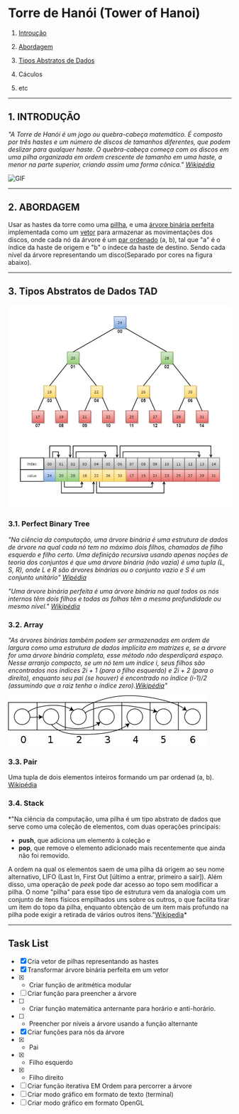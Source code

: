 # Torre de Hanói (Tower of Hanoi)

1. [Introução](#1-introduÇÃo)
2. [Abordagem](#2-abordagem)
3. [Tipos Abstratos de Dados](#3-tipos-abstratos-de-dados-tad)

4. Cáculos
5. etc

---

## 1. INTRODUÇÃO

*"A Torre de Hanói é um jogo ou quebra-cabeça matemático. É composto por três hastes e um número de discos de tamanhos diferentes, que podem deslizar para qualquer haste. O quebra-cabeça começa com os discos em uma pilha organizada em ordem crescente de tamanho em uma haste, a menor na parte superior, criando assim uma forma cônica." [Wikipédia](https://en.wikipedia.org/wiki/Tower_of_Hanoi)*

![GIF](https://media.giphy.com/media/rutTKcoKSCSYM/giphy.gif)

---

## 2. ABORDAGEM

Usar as hastes da torre como uma [pillha](#34-stack), e uma [árvore binária perfeita](#31-perfect-binary-tree) implementada como um [vetor](#32-array) para armazenar as movimentações dos discos, onde cada nó da árvore é um [par ordenado](#33-pair) \(a, b\), tal que \"a\" é o índice da haste de origem e \"b\" o índece da haste de destino. Sendo cada nível da árvore representando um disco\(Separado por cores na figura abaixo\).

---

## 3. Tipos Abstratos de Dados TAD

![Scheme](https://github.com/edulourenzo/hanoi/blob/master/Perfect%20Binary%20Tree%20(Array%20implementation).jpg)

### 3.1. Perfect Binary Tree

*"Na ciência da computação, uma árvore binária é uma estrutura de dados de árvore na qual cada nó tem no máximo dois filhos, chamados de filho esquerdo e filho certo. Uma definição recursiva usando apenas noções de teoria dos conjuntos é que uma árvore binária \(não vazia\) é uma tupla \(L, S, R\), onde L e R são árvores binárias ou o conjunto vazio e S é um conjunto unitário" [Wipédia](https://en.wikipedia.org/wiki/Binary_tree)*

*"Uma árvore binária perfeita é uma árvore binária na qual todos os nós internos têm dois filhos e todas as folhas têm a mesma profundidade ou mesmo nível."
[Wikipédia](https://en.wikipedia.org/wiki/Binary_tree#Types_of_binary_trees)*

### 3.2. Array
        
*"As árvores binárias também podem ser armazenadas em ordem de largura como uma estrutura de dados implícita em matrizes e, se a árvore for uma árvore binária completa, esse método não desperdiçará espaço. Nesse arranjo compacto, se um nó tem um índice i, seus filhos são encontrados nos índices 2i + 1 \(para o filho esquerdo\) e 2i + 2 \(para o direito\), enquanto seu pai \(se houver\) é encontrado no índice \(i-1\)/2 \(assumindo que a raiz tenha o índice zero\).[Wikipédia](https://en.wikipedia.org/wiki/Binary_tree#Arrays)"*

![Array](https://github.com/edulourenzo/hanoi/blob/master/450px-Binary_tree_in_array.svg.png)

### 3.3. Pair

Uma tupla de dois elementos inteiros formando um par ordenad \(a, b\). [Wikipédia](https://upload.wikimedia.org/wikipedia/commons/thumb/8/86/Binary_tree_in_array.svg/450px-Binary_tree_in_array.svg.png)

### 3.4. Stack
    
*"Na ciência da computação, uma pilha é um tipo abstrato de dados que serve como uma coleção de elementos, com duas operações principais:

* **push**, que adiciona um elemento à coleção e
* **pop**, que remove o elemento adicionado mais recentemente que ainda não foi removido.

A ordem na qual os elementos saem de uma pilha dá origem ao seu nome alternativo, LIFO \(Last In, First Out \[último a entrar, primeiro a sair\]\). Além disso, uma operação de _peek_ pode dar acesso ao topo sem modificar a pilha. O nome "pilha" para esse tipo de estrutura vem da analogia com um conjunto de itens físicos empilhados uns sobre os outros, o que facilita tirar um item do topo da pilha, enquanto obtenção de um item mais profundo na pilha pode exigir a retirada de vários outros itens."[Wikipedia](https://en.wikipedia.org/wiki/Stack_(abstract_data_type))*

---

## Task List

- [x] Cria vetor de pilhas representando as hastes
- [x] Transformar árvore binária perfeita em um vetor
- [x] - Criar função de aritmética modular
- [ ] Criar função para preencher a árvore
- [ ] - Criar função matemática anternante para horário e anti-horário.
- [ ] - Preencher por níveis a árvore usando a função alternante 
- [x] Criar funções para nós da árvore
- [x] - Pai
- [x] - Filho esquerdo
- [x] - Filho direito
- [ ]  Criar função iterativa EM Ordem para percorrer a árvore
- [ ]  Criar modo gráfico em formato de texto \(terminal\)
- [ ]  Criar modo gráfico em formato OpenGL